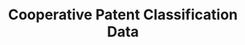 ---
bigquery: https://console.cloud.google.com/bigquery?p=patents-public-data&d=cpc&page=dataset
citation: '“Cooperative Patent Classification” by the EPO and USPTO, for public use. '
contributors: EPO, USPTO
cost: None
description: Cooperative Patent Classification Data contains the scheme and definitions
  of the Cooperative Patent Classification system for classifying patent documents.
  The CPC is the result of a partnership between the EPO and the USPTO in their joint
  effort to develop a common, internationally compatible classification system for
  technical documents, in particular patent publications, which will be used by both
  offices in the patent granting process
documentation: https://www.cooperativepatentclassification.org/cpcSchemeAndDefinitions
last_edit: 04/10/2022, 05:21:33
location: https://www.cooperativepatentclassification.org/index
maintained_by: USPTO, EPO
schema_fields:
- synonyms
- ipc_concordant
- limitingReferences
- level
- titleFull
- childGroups
- ipcConcordant
- date_revised
- breakdownCode
- title_part
- not_allocatable
- parents
- definition
- glossary
- additional_only
- title_full
- informative_references
- limiting_references
- symbol
- residual_references
- residualReferences
- child_groups
- children
- notAllocatable
- application_references
- applicationReferences
- informativeReferences
- titlePart
- breakdown_code
- sizeCache
- status
- dateRevised
shortname: cooperative_patent_classification
tags:
- patents
- science
title: Cooperative Patent Classification Data
uuid: 984374a7-16e9-4b35-9445-458daceb01bf
---